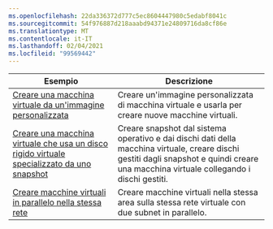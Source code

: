 ```yaml
---
ms.openlocfilehash: 22da336372d777c5ec8604447980c5edabf8041c
ms.sourcegitcommit: 54f976887d218aaabd94371e24809716da8cf86e
ms.translationtype: MT
ms.contentlocale: it-IT
ms.lasthandoff: 02/04/2021
ms.locfileid: "99569442"
---
```

| Esempio  | Descrizione |
|---|---|
| [Creare una macchina virtuale da un'immagine personalizzata][1] | Creare un'immagine personalizzata di macchina virtuale e usarla per creare nuove macchine virtuali. | 
| [Creare una macchina virtuale che usa un disco rigido virtuale specializzato da uno snapshot][2] | Creare snapshot dal sistema operativo e dai dischi dati della macchina virtuale, creare dischi gestiti dagli snapshot e quindi creare una macchina virtuale collegando i dischi gestiti. |  
| [Creare macchine virtuali in parallelo nella stessa rete][3] | Creare macchine virtuali nella stessa area sulla stessa rete virtuale con due subnet in parallelo. |

[1]: https://github.com/Azure-Samples/managed-disk-java-create-virtual-machine-using-custom-image/
[2]: https://github.com/Azure-Samples/managed-disk-java-create-virtual-machine-using-specialized-disk-from-vhd/
[3]: https://github.com/Azure-Samples/compute-java-manage-virtual-machines-in-parallel/
